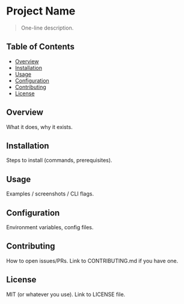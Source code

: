 # Project Name

> One-line description.

## Table of Contents
- [Overview](#overview)
- [Installation](#installation)
- [Usage](#usage)
- [Configuration](#configuration)
- [Contributing](#contributing)
- [License](#license)

## Overview
What it does, why it exists.

## Installation
Steps to install (commands, prerequisites).

## Usage
Examples / screenshots / CLI flags.

## Configuration
Environment variables, config files.

## Contributing
How to open issues/PRs. Link to CONTRIBUTING.md if you have one.

## License
MIT (or whatever you use). Link to LICENSE file.
